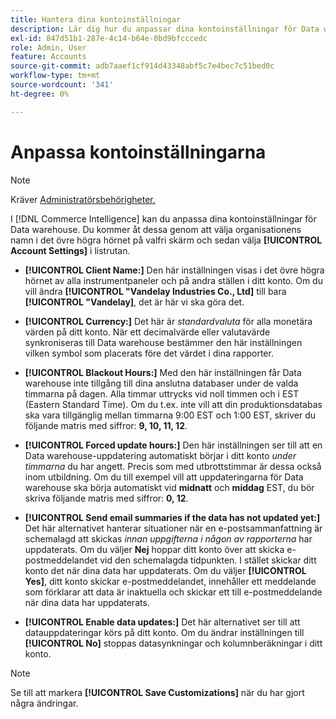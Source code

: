 ```yaml
---
title: Hantera dina kontoinställningar
description: Lär dig hur du anpassar dina kontoinställningar för Data warehouse.
exl-id: 847d51b1-287e-4c14-b64e-0bd9bfcccedc
role: Admin, User
feature: Accounts
source-git-commit: adb7aaef1cf914d43348abf5c7e4bec7c51bed0c
workflow-type: tm+mt
source-wordcount: '341'
ht-degree: 0%

---
```


# Anpassa kontoinställningarna

>[!NOTE]
>
>Kräver [Administratörsbehörigheter.](../../administrator/user-management/user-management.md)

I [!DNL Commerce Intelligence] kan du anpassa dina kontoinställningar för Data warehouse. Du kommer åt dessa genom att välja organisationens namn i det övre högra hörnet på valfri skärm och sedan välja **[!UICONTROL Account Settings]** i listrutan.

* **[!UICONTROL Client Name:]** Den här inställningen visas i det övre högra hörnet av alla instrumentpaneler och på andra ställen i ditt konto. Om du vill ändra **[!UICONTROL "Vandelay Industries Co., Ltd]** till bara **[!UICONTROL "Vandelay]**, det är här vi ska göra det.

* **[!UICONTROL Currency:]** Det här är *standardvaluta* för alla monetära värden på ditt konto. När ett decimalvärde eller valutavärde synkroniseras till Data warehouse bestämmer den här inställningen vilken symbol som placerats före det värdet i dina rapporter.

* **[!UICONTROL Blackout Hours:]** Med den här inställningen får Data warehouse inte tillgång till dina anslutna databaser under de valda timmarna på dagen. Alla timmar uttrycks vid noll timmen och i EST (Eastern Standard Time). Om du t.ex. inte vill att din produktionsdatabas ska vara tillgänglig mellan timmarna 9:00 EST och 1:00 EST, skriver du följande matris med siffror: **9, 10, 11, 12**.

* **[!UICONTROL Forced update hours:]** Den här inställningen ser till att en Data warehouse-uppdatering automatiskt börjar i ditt konto *under timmarna* du har angett. Precis som med utbrottstimmar är dessa också inom utbildning. Om du till exempel vill att uppdateringarna för Data warehouse ska börja automatiskt vid **midnatt** och **middag** EST, du bör skriva följande matris med siffror: **0, 12**.

* **[!UICONTROL Send email summaries if the data has not updated yet:]** Det här alternativet hanterar situationer när en e-postsammanfattning är schemalagd att skickas *innan uppgifterna i någon av rapporterna* har uppdaterats. Om du väljer **Nej** hoppar ditt konto över att skicka e-postmeddelandet vid den schemalagda tidpunkten. I stället skickar ditt konto det när dina data har uppdaterats. Om du väljer **[!UICONTROL Yes]**, ditt konto skickar e-postmeddelandet, innehåller ett meddelande som förklarar att data är inaktuella och skickar ett till e-postmeddelande när dina data har uppdaterats.

* **[!UICONTROL Enable data updates:]** Det här alternativet ser till att datauppdateringar körs på ditt konto. Om du ändrar inställningen till **[!UICONTROL No]** stoppas datasynkningar och kolumnberäkningar i ditt konto.

>[!NOTE]
>
>Se till att markera **[!UICONTROL Save Customizations]** när du har gjort några ändringar.
